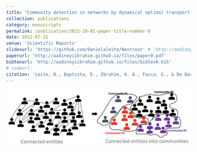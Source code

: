 ```yaml
---
title: "Community detection in networks by dynamical optimal transport formulation"
collection: publications
category: manuscripts
permalink: /publication/2015-10-01-paper-title-number-0
date: 2022-07-31
venue: 'Scientific Reports'
slidesurl: 'https://github.com/Danielaleite/Nextrout' # 'http://aadinoyiibrahim.github.io/files/slides0.pdf'
paperurl: 'http://aadinoyiibrahim.github.io/files/paper0.pdf'
bibtexurl: 'http://aadinoyiibrahim.github.io/files/bibtex0.bib'
# codeurl: 
citation: 'Leite, D., Baptista, D., Ibrahim, A. A., Facca, E., & De Bacco, C. (2022). Community detection in networks by dynamical optimal transport formulation. Scientific Reports, 12(1), 16811.'
---
```


![Main figure for the paper](/images/commdetection.png)
